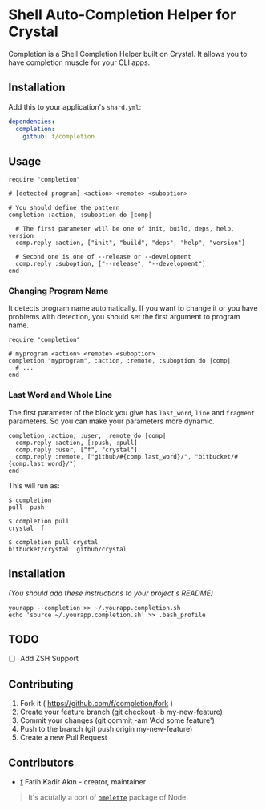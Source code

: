 # Shell Auto-Completion Helper for Crystal

Completion is a Shell Completion Helper built on Crystal. It allows you to have completion muscle for your CLI apps.

## Installation

Add this to your application's `shard.yml`:

```yaml
dependencies:
  completion:
    github: f/completion
```

## Usage

```crystal
require "completion"

# [detected program] <action> <remote> <suboption>

# You should define the pattern
completion :action, :suboption do |comp|

  # The first parameter will be one of init, build, deps, help, version
  comp.reply :action, ["init", "build", "deps", "help", "version"]

  # Second one is one of --release or --development
  comp.reply :suboption, ["--release", "--development"]
end
```

### Changing Program Name

It detects program name automatically. If you want to change it or you have problems with
detection, you should set the first argument to program name.

```crystal
require "completion"

# myprogram <action> <remote> <suboption>
completion "myprogram", :action, :remote, :suboption do |comp|
  # ...
end
```

### Last Word and Whole Line

The first parameter of the block you give has `last_word`, `line` and `fragment` parameters. So you can make
your parameters more dynamic.

```crystal
completion :action, :user, :remote do |comp|
  comp.reply :action, [:push, :pull]
  comp.reply :user, ["f", "crystal"]
  comp.reply :remote, ["github/#{comp.last_word}/", "bitbucket/#{comp.last_word}/"]
end
```

This will run as:

```
$ completion
pull  push

$ completion pull
crystal  f

$ completion pull crystal
bitbucket/crystal  github/crystal
```

## Installation

*(You should add these instructions to your project's README)*

```
yourapp --completion >> ~/.yourapp.completion.sh
echo 'source ~/.yourapp.completion.sh' >> .bash_profile
```

## TODO

 - [ ] Add ZSH Support

## Contributing

1. Fork it ( https://github.com/f/completion/fork )
2. Create your feature branch (git checkout -b my-new-feature)
3. Commit your changes (git commit -am 'Add some feature')
4. Push to the branch (git push origin my-new-feature)
5. Create a new Pull Request

## Contributors

- [f](https://github.com/f) Fatih Kadir Akın - creator, maintainer

> It's acutally a port of [`omelette`](http://github.com/f/omelette) package of Node.
